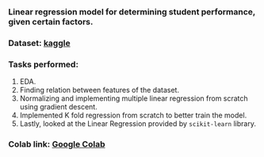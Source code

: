 ### Linear regression model for determining student performance, given certain factors.

### Dataset: [kaggle](https://www.kaggle.com/datasets/nikhil7280/student-performance-multiple-linear-regression/)

### Tasks performed:
1. EDA.
2. Finding relation between features of the dataset.
3. Normalizing and implementing multiple linear regression from scratch using gradient descent.
4. Implemented K fold regression from scratch to better train the model.
5. Lastly, looked at the Linear Regression provided by `scikit-learn` library.

### Colab link: [Google Colab](https://colab.research.google.com/drive/1XaQLKzgI8RHz1Jv3EJ7CA1jHWdxsnO-C?usp=sharing)